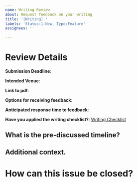 ```yaml
---
name: Writing Review
about: Request feedback on your writing
title: '[Writing] '
labels: 'Status:1-New, Type:Feature'
assignees: ''

---
```

# Review Details
**Submission Deadline**: <!-- indicate if self-imposed or external -->

**Intended Venue**:

**Link to pdf**:

**Options for receiving feedback**: <!-- Default to however the reviewer is willing to provide it -->

**Anticipated response time to feedback**: <!-- How long will it take for you to respond to feedback -->

**Have you applied the writing checklist?**:
[Writing Checklist](https://arfc.github.io/manual/guides/writing/checklist/)

## What is the pre-discussed timeline?



## Additional context.

<!-- Is there something you would like the reviewer to focus on specifically> -->

# How can this issue be closed?

<!-- Identify people related to this discussion, appropriate tags, and projects in the group org. -->
